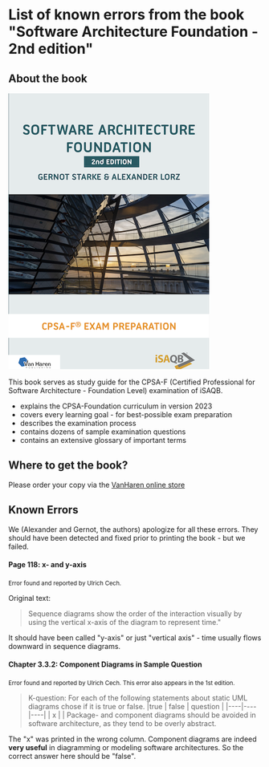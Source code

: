 # List of known errors from the book "Software Architecture Foundation - 2nd edition"


## About the book

![SWA-Foundation Book Cover](SWAF-vanHaren-2nd-edition-400px.png)


This book serves as study guide for the CPSA-F (Certified Professional for Software Architecture - Foundation Level) examination of iSAQB.

* explains the CPSA-Foundation curriculum in version 2023
* covers every learning goal - for best-possible exam preparation
* describes the examination process
* contains dozens of sample examination questions
* contains an extensive glossary of important terms

## Where to get the book?

Please order your copy via the [VanHaren online store](https://www.vanharen.store/standards/enterprise-architecture/software-architecture-foundation-2nd-edition)


## Known Errors

We (Alexander and Gernot, the authors) apologize for all these errors. 
They should have been detected and fixed prior to printing the book - but we failed.

#### Page 118: x- and y-axis
<small>
Error found and reported by Ulrich Cech.
</small>

Original text:

>Sequence diagrams show the order of the interaction visually by using the vertical x-axis of the diagram to represent time."

It should have been called "y-axis" or just "vertical axis" - time usually flows downward in sequence diagrams.


#### Chapter 3.3.2: Component Diagrams in Sample Question
<small>
Error found and reported by Ulrich Cech. This error also appears in the 1st edition.
</small>


>K-question: For each of the following statements about static UML diagrams chose if it is true or false.
>|true | false | question |
>|----|----|----|
>| x  |  | Package- and component diagrams should be avoided in software architecture, as they tend to be overly abstract.

The "x" was printed in the wrong column. Component diagrams are indeed **very useful** in diagramming or modeling software architectures.
So the correct answer here should be "false".

